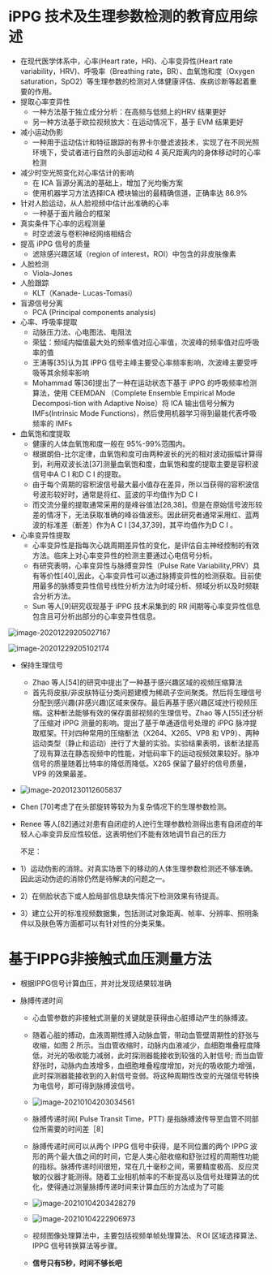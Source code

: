 # iPPG 技术及生理参数检测的教育应用综述

+ 在现代医学体系中，心率(Heart rate，HR)、心率变异性(Heart rate variability，HRV)、呼吸率（Breathing  rate，BR）、血氧饱和度（Oxygen  saturation，SpO2）等生理参数的检测对人体健康评估、疾病诊断等起着重要的作用。
+ 提取心率变异性
  + 一种方法基于独立成分分析：在高频与低频上的HRV 结果更好
  + 另一种方法基于欧拉视频放大：在运动情况下，基于 EVM 结果更好
+ 减小运动伪影
  + 一种用于运动估计和特征跟踪的有界卡尔曼滤波技术，实现了在不同光照环境下，受试者进行自然的头部运动和 4 英尺距离内的身体移动时的心率检测
+ 减少时空光照变化对心率估计的影响
  + 在 ICA 盲源分离法的基础上，增加了光均衡方案
  + 使用机器学习方法选择ICA 模块输出的最精确信道，正确率达 86.9%
+ 针对人脸运动，从人脸视频中估计出准确的心率
  + 一种基于面片融合的框架
+ 真实条件下心率的远程测量
  + 时空滤波与卷积神经网络相结合
+ 提高 iPPG 信号的质量
  + 滤除感兴趣区域（region of interest，ROI）中包含的非皮肤像素
+ 人脸检测
  + Viola-Jones
+ 人脸跟踪
  + KLT（Kanade- Lucas-Tomasi）
+ 盲源信号分离
  + PCA (Principal components analysis)
+ 心率、呼吸率提取
  + 动脉压力法、心电图法、电阻法
  + 荣猛：频域内幅值最大处的频率值对应心率值，次波峰的频率值对应呼吸率的值
  + 王涛等[35]认为其 iPPG 信号主峰主要受心率频率影响，次波峰主要受呼吸等其余频率影响
  + Mohammad 等[36]提出了一种在运动状态下基于 iPPG 的呼吸频率检测算法，使用 CEEMDAN （Complete Ensemble Empirical Mode Decomposi-tion  with  Adaptive  Noise）将 ICA 输出信号分解为IMFs(Intrinsic  Mode Functions)，然后使用机器学习得到最能代表呼吸频率的 IMFs
+ 血氧饱和度提取
  + 健康的人体血氧饱和度一般在 95%-99%范围内。
  + 根据朗伯-比尔定律，血氧饱和度可由两种波长的光的相对波动振幅计算得到，利用双波长法[37]测量血氧饱和度，血氧饱和度的提取主要是容积波信号中A C I 和D C I 的提取。
  + 由于每个周期的容积波信号最大最小值存在差异，所以当获得的容积波信号波形较好时，通常是将红、蓝波的平均值作为D C I 
  + 而交流分量的提取通常采用的是峰谷值法[28,38]。但是在原始信号波形较差的情冴下，无法获取准确的峰谷值波形。因此研究者通常采用红、蓝两波的标准差（斱差）作为A C I [34,37,39]，其平均值作为D C I 。
+ 心率变异性提取
  + 心率变异性是指每次心跳周期差异性的变化，是评估自主神经控制的有效方法。临床上对心率变异性的检测主要通过心电信号分析。
  + 有研究表明，心率变异性与脉搏变异性（Pulse Rate  Variability,PRV）具有等价性[40],因此，心率变异性可以通过脉搏变异性的检测获取。目前使用最多的脉搏变异性信号线性分析方法为时域分析、频域分析以及时频联合分析方法。
  + Sun 等人[9]研究収现基于 iPPG 技术采集到的 RR 间期等心率变异性信息包含且可分析出部分的心率变异性信息。

![image-20201229205027167](C:\Users\15200\AppData\Roaming\Typora\typora-user-images\image-20201229205027167.png)

![image-20201229205102174](C:\Users\15200\AppData\Roaming\Typora\typora-user-images\image-20201229205102174.png)

+ 保持生理信号
  + Zhao 等人[54]的研究中提出了一种基于感兴趣区域的视频压缩算法
  + 首先将皮肤/非皮肤特征分类问题建模为稀疏子空间聚类。然后将生理信号分配到感兴趣(非感兴趣)区域来保存。最后再基于感兴趣区域迚行视频压缩。这种斱法能够有效的保存面部视频的生理信号。Zhao 等人[55]还分析了压缩对 iPPG 测量的影响。提出了基于单通道信号处理的 iPPG 脉冲提取框架。幵对四种常用的压缩斱法（X264、X265、VP8 和 VP9）、两种运动类型（静止和运动）迚行了大量的实验。实验结果表明，该斱法提高了现有算法在静态视频中的性能，对低码率下的运动视频效果较好。脉冲信号的质量随着比特率的降低而降低。X265 保留了最好的信号质量，VP9 的效果最差。
+ ![image-20201230112605837](C:\Users\15200\AppData\Roaming\Typora\typora-user-images\image-20201230112605837.png)

+ Chen [70]考虑了在头部旋转等较为为复杂情况下的生理参数检测。
+ Renee  等人[82]通过对患有自闭症的人迚行生理参数检测得出患有自闭症的年轻人心率变异反应性较低，这表明他们不能有效地调节自己的压力

  不足：

+ 1）运动伪影的消除。对真实场景下的移动的人体生理参数检测还不够准确。因此运动伪迹的消除仍然是待解决的问题之一。
+ 2）在侧脸状态下或人脸局部信息缺失情况下检测效果有待提高。
+ 3）建立公开的标准视频数据集，包括测试对象距离、帧率、分辨率、照明条件以及肤色等方面都可以有针对性的分类采集。

# 基于IPPG非接触式血压测量方法

+ 根据IPPG信号计算血压，并对比发现结果较准确

+ 脉搏传递时间
  + 心血管参数的非接触式测量的关键就是获得由心脏搏动产生的脉搏波。
  + 随着心脏的搏动，血液周期性搏入动脉血管，带动血管壁周期性的舒张与收缩，如图 2 所示。当血管收缩时，动脉内血液减少，血细胞堆叠程度降低，对光的吸收能力减弱，此时探测器能接收到较强的入射信号; 而当血管舒张时，动脉内血液增多，血细胞堆叠程度增加，对光的吸收能力增强，此时探测器能接收到的入射信号变弱。将这种周期性改变的光强信号转换为电信号，即可得到脉搏波信号。
  + ![image-20210104203034561](C:\Users\15200\AppData\Roaming\Typora\typora-user-images\image-20210104203034561.png)
  + 脉搏传递时间( Pulse Transit Time，PTT) 是指脉搏波传导至血管不同部位所需要的时间差［8］
  + 脉搏传递时间可以从两个 IPPG 信号中获得，是不同位置的两个 IPPG 波形的两个最大值之间的时间，它是人类心脏收缩和舒张过程的周期性功能的指标。脉搏传递时间很短，常在几十毫秒之间，需要精度极高、反应灵敏的仪器才能测得。随着工业相机帧率的不断提高以及信号处理算法的优化，使得通过测量脉搏传递时间来计算血压的方法成为了可能
  + ![image-20210104203428279](C:\Users\15200\AppData\Roaming\Typora\typora-user-images\image-20210104203428279.png)
  + ![image-20210104222906973](C:\Users\15200\AppData\Roaming\Typora\typora-user-images\image-20210104222906973.png)
  + 视频图像处理算法中，主要包括视频单帧处理算法、ＲOI 区域选择算法、IPPG 信号转换算法等步骤。
  
  + **信号只有5秒，时间不够长吧**